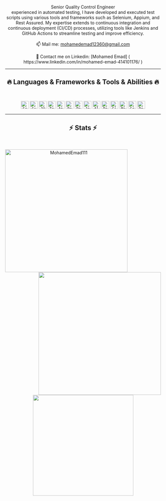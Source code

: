 <br>
<p align="center">
 Senior Quality Control Engineer <br> 
 experienced in automated testing,
 I have developed and executed test scripts using various tools and frameworks such as Selenium, Appium, and Rest Assured. My expertise extends to continuous integration and continuous deployment (CI/CD) processes, utilizing tools like Jenkins and GitHub Actions to streamline testing and improve efficiency.
<br>
<!-- <br>
 <br>
  🔬 I'm working as a senior Quality Control Engineer
<br>
 <br>
  🎓 Graduated with a solid foundation in computer science principles and
      methodologies. with a very good cumulative grade and an excellent grade for the
      graduation project.
  <br> -->
<br>
  📫 Mail me: <a href="mailto: mohamedemad12360@gmail.com">mohamedemad12360@gmail.com</a>
<br>
  <br>
  🔗 Contact me on Linkedin: [Mohamed Emad] ( https://www.linkedin.com/in/mohamed-emad-414101176/ )
 
</p>
<hr>
<h2 align="center">🔥 Languages & Frameworks & Tools & Abilities 🔥</h2>
<br>
<p align="center">
<code><img title="Selenium" height="25" src="https://www.logotypes101.com/logos/280/9CAA74982DF68DB2243DF3CE95F2D60C/selenium-logo.png"></code>
<code><img title="Cucumber" height="25" src="https://th.bing.com/th/id/OIP.k0VsUVYCQoexwjZYyGnPtAHaDt?rs=1&pid=ImgDetMain"></code>
<code><img title="JUnit" height="25" src="https://www.swtestacademy.com/wp-content/uploads/2015/11/Junit_Logo.png"></code>
<code><img title="TestNG" height="25" src="https://4.bp.blogspot.com/-yjCdQKv58cM/Wg9EsvVibuI/AAAAAAAAErc/0VeSAT2tp18JDUFNxD5lK87jKK6fT0UNACLcBGAs/s1600/1.png"></code>
<code><img title="Appium" height="25" src="https://th.bing.com/th/id/OIP.fIH1u9oKmDlLQOAL56wDCAHaFC?rs=1&pid=ImgDetMain"></code>
<code><img title="Rest Assured" height="25" src="https://th.bing.com/th/id/OIP.DunQdZx6Up0GAdRTkXin7gHaGl?rs=1&pid=ImgDetMain"></code>
<code><img title="Postman" height="25" src="https://logosdownload.com/logo/postman-logo-big.png"></code>
<code><img title="Jenkins" height="25" src="https://th.bing.com/th/id/OIP.164u8ROsNLuAggpHo5QFBwHaFx?rs=1&pid=ImgDetMain"></code>
<code><img title="Allure" height="25" src="https://images.opencollective.com/proxy/images?src=https%3A%2F%2Fopencollective-production.s3-us-west-1.amazonaws.com%2Fdfc89fd0-ff85-11e7-a77e-87408754420f.png&height=640"></code>
<code><img title="Robot Framework" height="25" src="https://cdn.icon-icons.com/icons2/2107/PNG/512/file_type_robotframework_icon_130193.png"></code>
<code><img title="GitHub Actions" height="25" src="https://th.bing.com/th/id/OIP.05b5BHN45Y0ljD4nIDxD8AHaEK?rs=1&pid=ImgDetMain"></code>
<code><img title="Maven" height="25" src="https://blog.irontec.com/wp-content/uploads/2019/12/1280px-Maven_logo.svg_-768x194.png"></code>
<code><img title="Gradle" height="25" src="https://th.bing.com/th/id/OIP.gld8-HR5-gwxtaNwGdtQTAHaEK?rs=1&pid=ImgDetMain"></code>
<code><img title="Docker" height="25" src="https://logopng.com.br/logos/docker-27.png"></code>


</p>
<hr>
<h2 align="center">⚡ Stats ⚡</h2>
<br>
<p align=center>
<div align=center>
<a href="https://github.com/denvercoder1/github-readme-streak-stats" title="Go to Source">
<img align="left" width=396 src="https://github-readme-streak-stats.herokuapp.com/?user=MohamedEmad111&theme=react&border=61dafb&hide_border=true" alt="MohamedEmad111" />
</a>
<a href="https://github.com/anuraghazra/github-readme-stats" title="Go to Source">
<img align="right" width=396 src="https://github-readme-stats.vercel.app/api?username=MohamedEmad111&show_icons=true&theme=react&border_color=61dafb&hide_border=true" />
</a>
</div>
<br><br><br><br><br><br><br><br><br>
<div align=center>
<a href="https://github.com/anuraghazra/github-readme-stats">
<img width=325 align="center" src="https://github-readme-stats.vercel.app/api/top-langs/?username=MohamedEmad111&hide=c%23,powershell,Mathematica,Ruby,Objective-C,Objective-C%2b%2b,Cuda&title_color=61dafb&text_color=ffffff&icon_color=61dafb&bg_color=20232a&langs_count=8&layout=compact&border_color=61dafb&hide_border=true" />
</a>
</div>
<br>
</p>
 
 
<!-- <h2 align="center">👨‍💻 Repositories 👨‍💻</h2>
<br>
<div width="100%" align="center">
<a align="left" href="https://github.com/ElsaiedSamaka/Algorithms" title="Algorithms"><img align="left" height="115" src="https://github-readme-stats.vercel.app/api/pin/?username=ElsaiedSamaka&repo=Algorithms&theme=react&border_color=61dafb&border_radius=10"></a><a align="right" href="https://github.com/ElsaiedSamaka/DataStructures" title="Data Structures"><img align="right" height="115" src="https://github-readme-stats.vercel.app/api/pin/?username=ElsaiedSamaka&repo=DataStructures&theme=react&border_color=61dafb&border_radius=10"></a>
</div>
<br/><br/><br/><br/><br/><br/>
<div width="100%" align="center">
<a align="left" href="https://github.com/ElsaiedSamaka/Turkce-Heceleme-CPP" title="Turkce-Heceleme-CPP"><img align="left" height="115" src="https://github-readme-stats.vercel.app/api/pin/?username=ElsaiedSamaka&repo=Turkce-Heceleme-CPP&theme=react&border_color=61dafb&border_radius=10"></a>
<a align="right" href="https://github.com/ElsaiedSamaka/CopyMoveForgeryDetectionWithDCT" title="Copy&Move Forgery Detection With DCT"><img align="right" height="115" src="https://github-readme-stats.vercel.app/api/pin/?username=ElsaiedSamaka&repo=CopyMoveForgeryDetectionWithDCT&theme=react&border_color=61dafb&border_radius=10"></a>
</div>
<br/><br/><br/><br/><br/><br/>
<div width="100%" align="center">
<a align="left" href="https://github.com/ElsaiedSamaka/cpp-openmp-needleman-wunsch" title="Needleman Wunsch Algorithm With OpenMP"><img align="left" height="115" src="https://github-readme-stats.vercel.app/api/pin/?username=ElsaiedSamaka&repo=cpp-openmp-needleman-wunsch&theme=react&border_color=61dafb&border_radius=10"></a>
<a align="right" href="https://github.com/ElsaiedSamaka/cpp-artificial-neural-networks" title="Artificial Neural Networks"><img align="right" height="115" src="https://github-readme-stats.vercel.app/api/pin/?username=ElsaiedSamaka&repo=cpp-artificial-neural-networks&theme=react&border_color=61dafb&border_radius=10"></a>
</div>
<br/><br/><br/><br/><br/><br/>
<div width="100%" align="center">
<a align="left" href="https://github.com/ElsaiedSamaka/javascript-minesweeper" title="Minesweeper"><img align="left" height="115" src="https://github-readme-stats.vercel.app/api/pin/?username=ElsaiedSamaka&repo=javascript-minesweeper&theme=react&border_color=61dafb&border_radius=10"></a>
<a align="right" href="https://github.com/ElsaiedSamaka/KTU-TraditionalComputerOlympics-2019" title="KTU Traditional Computer Olympics 2019-2020"><img align="right" height="115" src="https://github-readme-stats.vercel.app/api/pin/?username=ElsaiedSamaka&repo=KTU-TraditionalComputerOlympics-2019&theme=react&border_color=61dafb&border_radius=10"></a>
</div> -->
